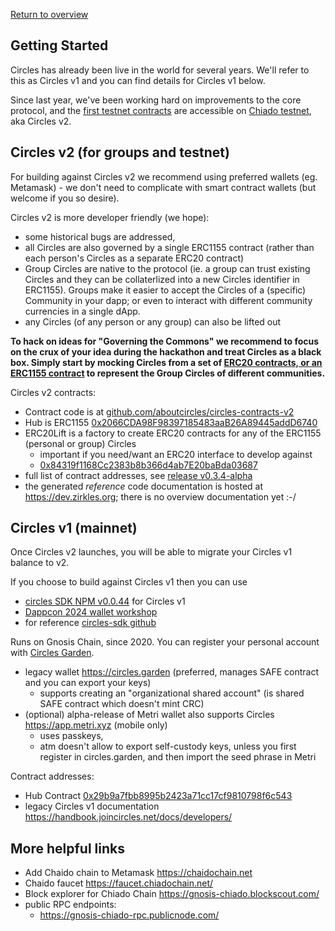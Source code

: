 [Return to overview](/README.md)

## Getting Started

Circles has already been live in the world for several years. We'll refer to this as Circles v1
and you can find details for Circles v1 below.

Since last year, we've been working hard on improvements
to the core protocol, and the [first testnet contracts](https://github.com/aboutcircles/circles-contracts-v2/releases/tag/v0.3.4-alpha)
are accessible on [Chiado testnet](https://docs.gnosischain.com/about/networks/chiado), aka Circles v2.

## Circles v2 (for groups and testnet)

For building against Circles v2 we recommend using preferred wallets (eg. Metamask) - we don't need to complicate with smart contract wallets (but welcome if you so desire).

Circles v2 is more developer friendly (we hope):
- some historical bugs are addressed,
- all Circles are also governed by a single ERC1155 contract (rather than each person's Circles as a separate ERC20 contract)
- Group Circles are native to the protocol (ie. a group can trust existing Circles and they can be collaterlized into a new Circles identifier in ERC1155). Groups make it easier to accept the Circles of a (specific) Community in your dapp; or even to interact with different community currencies in a single dApp.
- any Circles (of any person or any group) can also be lifted out 

**To hack on ideas for "Governing the Commons" we recommend to focus on the crux of your idea during the hackathon
and treat Circles as a black box. Simply start by mocking Circles from a set of [ERC20 contracts, or an ERC1155 contract](https://github.com/OpenZeppelin/openzeppelin-contracts/tree/master/contracts/token) to represent the Group Circles of different communities.**



Circles v2 contracts:
- Contract code is at [github.com/aboutcircles/circles-contracts-v2](https://github.com/aboutcircles/circles-contracts-v2/tree/v0.3.4-alpha)
- Hub is ERC1155 [0x2066CDA98F98397185483aaB26A89445addD6740](https://gnosis-chiado.blockscout.com/address/0x2066CDA98F98397185483aaB26A89445addD6740?tab=read_contract)
- ERC20Lift is a factory to create ERC20 contracts for any of the ERC1155 (personal or group) Circles
    - important if you need/want an ERC20 interface to develop against
    - [0x84319f1168Cc2383b8b366d4ab7E20baBda03687](https://gnosis-chiado.blockscout.com/address/0x84319f1168Cc2383b8b366d4ab7E20baBda03687?tab=read_contract)
- full list of contract addresses, see [release v0.3.4-alpha](https://github.com/aboutcircles/circles-contracts-v2/releases/tag/v0.3.4-alpha)
- the generated *reference* code documentation is hosted at https://dev.zirkles.org; there is no overview documentation yet :-/

## Circles v1 (mainnet)

Once Circles v2 launches, you will be able to migrate your Circles v1 balance to v2.

If you choose to build against Circles v1 then you can use
- [circles SDK NPM v0.0.44](https://www.npmjs.com/package/@circles-sdk/sdk/v/0.0.44) for Circles v1
- [Dappcon 2024 wallet workshop](https://github.com/aboutcircles/circles-code-quest)
- for reference [circles-sdk github](https://github.com/aboutcircles/circles-sdk/tree/dev)

Runs on Gnosis Chain, since 2020. You can register your personal account with [Circles Garden](https://circles.garden).
- legacy wallet https://circles.garden (preferred, manages SAFE contract and you can export your keys)
    - supports creating an "organizational shared account" (is shared SAFE contract which doesn't mint CRC)
- (optional) alpha-release of Metri wallet also supports Circles https://app.metri.xyz (mobile only)
    - uses passkeys,
    - atm doesn't allow to export self-custody keys, unless you first register in circles.garden, and then import the seed phrase in Metri

Contract addresses:
- Hub Contract [0x29b9a7fbb8995b2423a71cc17cf9810798f6c543](https://gnosisscan.io/address/0x29b9a7fbb8995b2423a71cc17cf9810798f6c543/advanced#readContract)
- legacy Circles v1 documentation https://handbook.joincircles.net/docs/developers/

## More helpful links

- Add Chaido chain to Metamask https://chaidochain.net
- Chaido faucet https://faucet.chiadochain.net/
- Block explorer for Chiado Chain https://gnosis-chiado.blockscout.com/
- public RPC endpoints:
    - https://gnosis-chiado-rpc.publicnode.com/